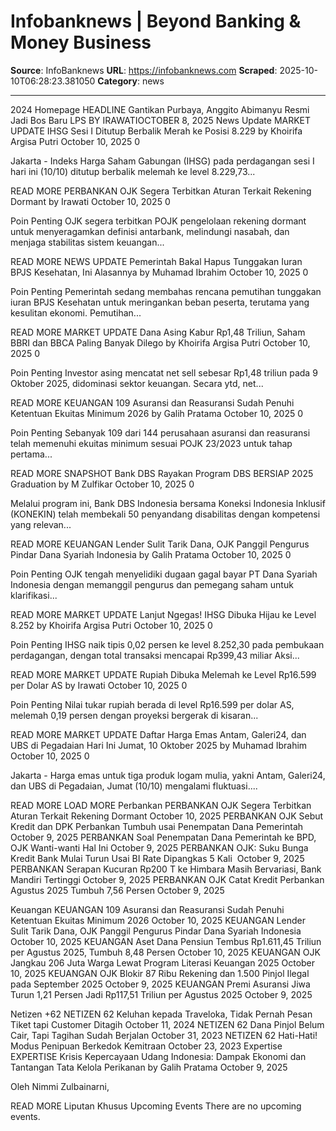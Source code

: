 # Infobanknews | Beyond Banking & Money Business

**Source**: InfoBanknews
**URL**: https://infobanknews.com
**Scraped**: 2025-10-10T06:28:23.381050
**Category**: news

---

2024 Homepage
HEADLINE
Gantikan Purbaya, Anggito Abimanyu Resmi Jadi Bos Baru LPS
BY IRAWATIOCTOBER 8, 2025
News Update
MARKET UPDATE
IHSG Sesi I Ditutup Berbalik Merah ke Posisi 8.229
by Khoirifa Argisa Putri October 10, 2025 0

Jakarta - Indeks Harga Saham Gabungan (IHSG) pada perdagangan sesi I hari ini (10/10) ditutup berbalik melemah ke level 8.229,73...

READ MORE
PERBANKAN
OJK Segera Terbitkan Aturan Terkait Rekening Dormant
by Irawati October 10, 2025 0

Poin Penting OJK segera terbitkan POJK pengelolaan rekening dormant untuk menyeragamkan definisi antarbank, melindungi nasabah, dan menjaga stabilitas sistem keuangan...

READ MORE
NEWS UPDATE
Pemerintah Bakal Hapus Tunggakan Iuran BPJS Kesehatan, Ini Alasannya
by Muhamad Ibrahim October 10, 2025 0

Poin Penting Pemerintah sedang membahas rencana pemutihan tunggakan iuran BPJS Kesehatan untuk meringankan beban peserta, terutama yang kesulitan ekonomi. Pemutihan...

READ MORE
MARKET UPDATE
Dana Asing Kabur Rp1,48 Triliun, Saham BBRI dan BBCA Paling Banyak Dilego
by Khoirifa Argisa Putri October 10, 2025 0

Poin Penting Investor asing mencatat net sell sebesar Rp1,48 triliun pada 9 Oktober 2025, didominasi sektor keuangan. Secara ytd, net...

READ MORE
KEUANGAN
109 Asuransi dan Reasuransi Sudah Penuhi Ketentuan Ekuitas Minimum 2026
by Galih Pratama October 10, 2025 0

Poin Penting Sebanyak 109 dari 144 perusahaan asuransi dan reasuransi telah memenuhi ekuitas minimum sesuai POJK 23/2023 untuk tahap pertama...

READ MORE
SNAPSHOT
Bank DBS Rayakan Program DBS BERSIAP 2025 Graduation
by M Zulfikar October 10, 2025 0

Melalui program ini, Bank DBS Indonesia bersama Koneksi Indonesia Inklusif (KONEKIN) telah membekali 50 penyandang disabilitas dengan kompetensi yang relevan...

READ MORE
KEUANGAN
Lender Sulit Tarik Dana, OJK Panggil Pengurus Pindar Dana Syariah Indonesia
by Galih Pratama October 10, 2025 0

Poin Penting OJK tengah menyelidiki dugaan gagal bayar PT Dana Syariah Indonesia dengan memanggil pengurus dan pemegang saham untuk klarifikasi...

READ MORE
MARKET UPDATE
Lanjut Ngegas! IHSG Dibuka Hijau ke Level 8.252
by Khoirifa Argisa Putri October 10, 2025 0

Poin Penting IHSG naik tipis 0,02 persen ke level 8.252,30 pada pembukaan perdagangan, dengan total transaksi mencapai Rp399,43 miliar Aksi...

READ MORE
MARKET UPDATE
Rupiah Dibuka Melemah ke Level Rp16.599 per Dolar AS
by Irawati October 10, 2025 0

Poin Penting Nilai tukar rupiah berada di level Rp16.599 per dolar AS, melemah 0,19 persen dengan proyeksi bergerak di kisaran...

READ MORE
MARKET UPDATE
Daftar Harga Emas Antam, Galeri24, dan UBS di Pegadaian Hari Ini Jumat, 10 Oktober 2025
by Muhamad Ibrahim October 10, 2025 0

Jakarta - Harga emas untuk tiga produk logam mulia, yakni Antam, Galeri24, dan UBS di Pegadaian, Jumat (10/10) mengalami fluktuasi....

READ MORE
LOAD MORE
Perbankan
PERBANKAN
OJK Segera Terbitkan Aturan Terkait Rekening Dormant
 October 10, 2025
PERBANKAN
OJK Sebut Kredit dan DPK Perbankan Tumbuh usai Penempatan Dana Pemerintah
 October 9, 2025
PERBANKAN
Soal Penempatan Dana Pemerintah ke BPD, OJK Wanti-wanti Hal Ini
 October 9, 2025
PERBANKAN
OJK: Suku Bunga Kredit Bank Mulai Turun Usai BI Rate Dipangkas 5 Kali 
 October 9, 2025
PERBANKAN
Serapan Kucuran Rp200 T ke Himbara Masih Bervariasi, Bank Mandiri Tertinggi
 October 9, 2025
PERBANKAN
OJK Catat Kredit Perbankan Agustus 2025 Tumbuh 7,56 Persen
 October 9, 2025
 
Keuangan
KEUANGAN
109 Asuransi dan Reasuransi Sudah Penuhi Ketentuan Ekuitas Minimum 2026
 October 10, 2025
KEUANGAN
Lender Sulit Tarik Dana, OJK Panggil Pengurus Pindar Dana Syariah Indonesia
 October 10, 2025
KEUANGAN
Aset Dana Pensiun Tembus Rp1.611,45 Triliun per Agustus 2025, Tumbuh 8,48 Persen
 October 10, 2025
KEUANGAN
OJK Jangkau 206 Juta Warga Lewat Program Literasi Keuangan 2025
 October 10, 2025
KEUANGAN
OJK Blokir 87 Ribu Rekening dan 1.500 Pinjol Ilegal pada September 2025
 October 9, 2025
KEUANGAN
Premi Asuransi Jiwa Turun 1,21 Persen Jadi Rp117,51 Triliun per Agustus 2025
 October 9, 2025
 
Netizen +62
NETIZEN 62
Keluhan kepada Traveloka, Tidak Pernah Pesan Tiket tapi Customer Ditagih
 October 11, 2024
NETIZEN 62
Dana Pinjol Belum Cair, Tapi Tagihan Sudah Berjalan
 October 31, 2023
NETIZEN 62
Hati-Hati! Modus Penipuan Berkedok Kemitraan
 October 23, 2023
Expertise
EXPERTISE
Krisis Kepercayaan Udang Indonesia: Dampak Ekonomi dan Tantangan Tata Kelola Perikanan
by Galih Pratama October 9, 2025

Oleh Nimmi Zulbainarni,

READ MORE
Liputan Khusus
Upcoming Events
There are no upcoming events.
